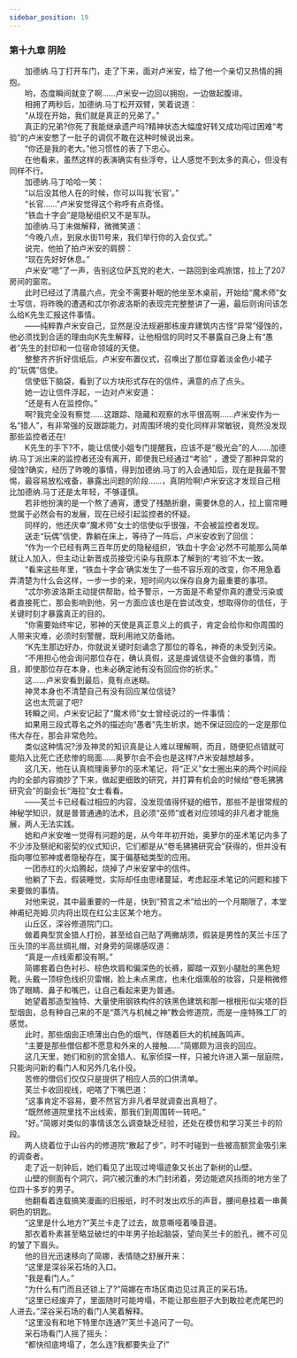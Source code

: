 ```yaml
---
sidebar_position: 19
---
```

### 第十九章 阴险  


　　加德纳.马丁打开车门，走了下来，面对卢米安，给了他一个亲切又热情的拥抱。  
　　哟，态度瞬间就变了啊……卢米安一边回以拥抱，一边做起腹诽。  
　　相拥了两秒后，加德纳.马丁松开双臂，笑着说道：  
　　“从现在开始，我们就是真正的兄弟了。”  
　　真正的兄弟?你死了我能继承遗产吗?精神状态大幅度好转又成功闯过困难“考验”的卢米安憋了一肚子的调侃不敢在这种时候说出来。  
　　“你还是我的老大。”他习惯性的表了下忠心。  
　　在他看来，虽然这样的表演确实有些浮夸，让人感觉不到太多的真心，但没有同样不行。  
　　加德纳.马丁哈哈一笑：  
　　“以后没其他人在的时候，你可以叫我‘长官’。”  
　　“长官……”卢米安觉得这个称呼有点奇怪。  
　　“铁血十字会”是隐秘组织又不是军队。  
　　加德纳.马丁未做解释，微微笑道：  
　　“今晚八点，到泉水街11号来，我们举行你的入会仪式。”  
　　说完，他拍了拍卢米安的肩膀：  
　　“现在先好好休息。”  
　　卢米安“嗯”了一声，告别这位萨瓦党的老大，一路回到金鸡旅馆，拉上了207房间的窗帘。  
　　此时已经过了清晨六点，完全不需要补眠的他坐至木桌前，开始给“魔术师”女士写信，将昨晚的遭遇和忒尔弥波洛斯的表现完完整整讲了一遍，最后则询问该怎么给K先生汇报这件事情。  
　　——纯粹靠卢米安自己，显然是没法规避那栋废弃建筑内古怪“异常”侵蚀的，他必须找到合适的理由向K先生解释，让他相信的同时又不暴露自己身上有“愚者”先生的封印和一位宿命领域的天使。  
　　整整齐齐折好信纸后，卢米安布置仪式，召唤出了那位穿着淡金色小裙子的“玩偶”信使。  
　　信使低下脑袋，看到了以方块形式存在的信件，满意的点了点头。  
　　她一边让信件浮起，一边对卢米安道：  
　　“还是有人在监控你。”  
　　啊?我完全没有察觉……这跟踪、隐藏和观察的水平很高啊……卢米安作为一名“猎人”，有非常强的反跟踪能力，对周围环境的变化同样非常敏锐，竟然没发现那些监控者还在!  
　　K先生的手下?不，能让信使小姐专门提醒我，应该不是“极光会”的人……加德纳.马丁派出来的监控者还没有离开，即使我已经通过“考验” ，遭受了那种异常的侵蚀?确实，经历了昨晚的事情，得到加德纳.马丁的入会通知后，现在是我最不警惕，最容易放松戒备，暴露出问题的阶段……，真阴险啊!卢米安这才发现自己相比加德纳.马丁还是太年轻，不够谨慎。  
　　若非他扮演的是一个熬了通宵，遭受了残酷折磨，需要休息的人，拉上窗帘睡觉属于必然会有的发展，现在已经引起监控者的怀疑。  
　　同样的，他还庆幸“魔术师”女士的信使似乎很强，不会被监控者发现。  
　　送走“玩偶”信使，靠躺在床上，等待了一阵后，卢米安收到了回信：  
　　“作为一个已经有两三百年历史的隐秘组织，‘铁血十字会’必然不可能那么简单就让人加入，但主动让新晋成员接受污染与我原本了解到的‘考验’不太一致。  
　　“看来这些年里，“铁血十字会’确实发生了一些不容乐观的改变，你不用急着弄清楚为什么会这样，一步一步的来，短时间内以保存自身为最重要的事项。  
　　“忒尔弥波洛斯主动提供帮助，给予警示，一方面是不希望你真的遭受污染或者直接死亡，那会影响到他，另一方面应该也是在尝试改变，想取得你的信任，于关键时刻才暴露真正的目的。  
　　“你需要始终牢记，邪神的天使是真正意义上的疯子，肯定会给你和你周围的人带来灾难，必须时刻警醒，既利用祂又防备祂。  
　　“K先生那边好办，你就说关键时刻诵念了那位的尊名，神奇的未受到污染。  
　　“不用担心他会询问那位存在，确认真假，这是虔诚信徒不会做的事情，而且，即使那位存在本身，也未必确定祂有没有回应你的祈求。”  
　　这……卢米安看到最后，竟有点迷糊。  
　　神灵本身也不清楚自己有没有回应某位信徒?  
　　这也太荒诞了吧?  
　　转瞬之间，卢米安记起了“魔术师”女士曾经说过的一件事情：  
　　如果用三段式尊名之外的描述向“愚者”先生祈求，她不保证回应的一定是那位伟大存在，那会非常危险。  
　　类似这种情况?涉及神灵的知识真是让人难以理解啊，而且，随便犯点错就可能陷入比死亡还悲惨的局面……奥萝尔会不会也是这样?卢米安越想越多。  
　　这几天，他在认真梳理奥萝尔的巫术笔记，将“正义”女士圈出来的两个时间段内的全部内容摘抄了下来，做起更细致的研究，并打算有机会的时候给“卷毛狒狒研究会”的副会长“海拉”女士看看。  
　　——芙兰卡已经看过相应的内容，没发现值得怀疑的细节，那些不是很常规的神秘学知识，就是普普通通的法术，且必须“巫师”或者对应领域的非凡者才能施展，两人无法实践。  
　　她和卢米安唯一觉得有问题的是，从今年年初开始，奥萝尔的巫术笔记内多了不少涉及祭祀和密契的仪式知识，它们都是从“卷毛狒狒研究会”获得的，但并没有指向哪位邪神或者隐秘存在，属于偏基础类型的应用。  
　　一团赤红的火焰腾起，烧掉了卢米安掌中的信件。  
　　他躺了下去，假装睡觉，实际却任由思绪蔓延，考虑起巫术笔记的问题和接下来要做的事情。  
　　对他来说，其中最重要的一件是，快到“预言之术”给出的一个月期限了，本堂神甫纪尧姆.贝内将出现在红公主区某个地方。  
　　山丘区，深谷修道院门口。  
　　做着典型赏金猎人打扮，甚至给自己贴了两撇胡须，假装是男性的芙兰卡压了压头顶的半高丝绸礼帽，对身旁的简娜感叹道：  
　　“真是一点线索都没有啊。”  
　　简娜套着白色衬衫、棕色坎肩和偏深色的长裤，脚踏一双到小腿肚的黑色短靴，头戴一顶棕色线织贝雷帽，脸上未点黑痣，也未化烟熏般的妆容，只是稍微修饰了眼睛、鼻子和嘴巴，让自己看起来更为普通。  
　　她望着那造型独特、大量使用钢铁构件的铁黑色建筑和那一根根形似尖塔的巨型烟囱，总有种自己来的不是“蒸汽与机械之神”教会修道院，而是一座特殊工厂的感觉。  
　　此时，那些烟囱正喷薄出白色的烟气，伴随着巨大的机械轰鸣声。  
　　“主要是那些僧侣都不愿意和外来的人接触……”简娜颇为沮丧的回应。  
　　这几天里，她们和别的赏金猎人、私家侦探一样，只被允许进入第一层庭院，只能询问新的看门人和另外几名仆役。  
　　苦修的僧侣们仅仅只是提供了相应人员的口供清单。  
　　芙兰卡收回视线，吧嗒了下嘴巴道：  
　　“这事肯定不容易，要不然官方非凡者早就调查出真相了。  
　　“既然修道院里找不出线索，那我们到周围转一转吧。”  
　　“好。”简娜对类似的事情该怎么调查缺乏经验，还处在模仿和学习芙兰卡的阶段。  
　　两人绕着位于山谷内的修道院“散起了步”，时不时碰到一些被高额赏金吸引来的调查者。  
　　走了近一刻钟后，她们看见了出现过垮塌迹象又长出了新树的山壁。  
　　山壁的侧面有个洞穴，洞穴被沉重的木门封闭着，旁边能遮风挡雨的地方坐了位四十多岁的男子。  
　　他翻看着连载搞笑漫画的旧报纸，时不时发出欢乐的声音，腰间悬挂着一串黄铜色的钥匙。  
　　“这里是什么地方?”芙兰卡走了过去，故意嘶哑着嗓音道。  
　　那衣着朴素甚至略显破烂的中年男子抬起脑袋，望向芙兰卡的脸孔，微不可见的皱了下眉头。  
　　他的目光迅速移向了简娜，表情随之舒展开来：  
　　“这里是深谷采石场的入口。  
　　“我是看门人。”  
　　“为什么有门而且还锁上了?”简娜在市场区南边见过真正的采石场。  
　　“这里已经废弃了，里面随时可能垮塌，不能让那些胆子大到敢拉老虎尾巴的人进去。”深谷采石场的看门人笑着解释。  
　　“这里没有和地下特里尔连通?”芙兰卡追问了一句。  
　　采石场看门人摇了摇头：  
　　“都快彻底垮塌了，怎么连?我都要失业了!”  
